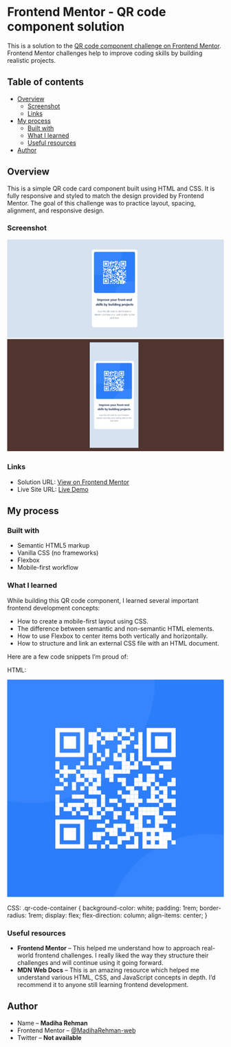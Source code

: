 # Frontend Mentor - QR code component solution

This is a solution to the [QR code component challenge on Frontend Mentor](https://www.frontendmentor.io/challenges/qr-code-component-iux_sIO_H). Frontend Mentor challenges help to improve coding skills by building realistic projects.

## Table of contents

- [Overview](#overview)
  - [Screenshot](#screenshot)
  - [Links](#links)
- [My process](#my-process)
  - [Built with](#built-with)
  - [What I learned](#what-i-learned)
  - [Useful resources](#useful-resources)
- [Author](#author)

## Overview

This is a simple QR code card component built using HTML and CSS. It is fully responsive and styled to match the design provided by Frontend Mentor. The goal of this challenge was to practice layout, spacing, alignment, and responsive design.

### Screenshot

![Desktop View](./screenshot/desktop.jpg)
![Mobile View](./screenshot/mobile.jpg)

### Links

- Solution URL: [View on Frontend Mentor](https://your-solution-url.com)
- Live Site URL: [Live Demo](https://madiharehman-web.github.io/qr-code-component/)

## My process

### Built with

- Semantic HTML5 markup
- Vanilla CSS (no frameworks)
- Flexbox
- Mobile-first workflow

### What I learned

While building this QR code component, I learned several important frontend development concepts:

- How to create a mobile-first layout using CSS.
- The difference between semantic and non-semantic HTML elements.
- How to use Flexbox to center items both vertically and horizontally.
- How to structure and link an external CSS file with an HTML document.

Here are a few code snippets I’m proud of:

HTML:

<section class="qr-code-container">
  <img src="./images/image-qr-code.png" alt="QR Code" class="qr-code-image" />
</section>

CSS:
.qr-code-container {
background-color: white;
padding: 1rem;
border-radius: 1rem;
display: flex;
flex-direction: column;
align-items: center;
}

### Useful resources

- **Frontend Mentor** – This helped me understand how to approach real-world frontend challenges. I really liked the way they structure their challenges and will continue using it going forward.
- **MDN Web Docs** – This is an amazing resource which helped me understand various HTML, CSS, and JavaScript concepts in depth. I’d recommend it to anyone still learning frontend development.

## Author

- Name – **Madiha Rehman**
- Frontend Mentor – [@MadihaRehman-web](https://www.frontendmentor.io/profile/MadihaRehman-web)
- Twitter – **Not available**

